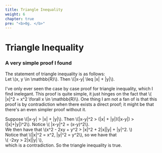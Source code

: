 ```yaml
---
title: Triangle Inequality
weight: 6
chapter: true
pre: "<b>0g. </b>"
---
```


# Triangle Inequality
### A very simple proof I found

The statement of triangle inequality is as follows:  
Let \\(x, y \in \mathbb{R}\\). Then \\(|x-y| \leq |x| + |y|\\).  

I've only ever seen the case by case proof for triangle inequality, which I find inelegant. This proof is quite simple, 
it just hinges on the fact that \\( |x|^2 = x^2 \forall x \in \mathbb{R}\\). One thing I am not a fan of is that
this proof is by contradiction when there exists a direct proof; it might be that there's an even simpler proof without it.

Suppose \\(|x-y| > |x| + |y|\\). Then \\(|x-y|^2 > (|x| + |y|)(|x-y|) > (|x|+|y|)^2\\). Notice \\( |x-y|^2 = (x-y)^2\\).  
We then have that
\\(x^2 - 2xy + y^2 > |x|^2 + 2|x||y| + |y|^2. \\)  
Notice that \\(|x|^2 = x^2, |y|^2 = y^2\\), so we have that  
\\( -2xy > 2|x||y| \\),  
which is a contradiction. So the triangle inequality is true.

